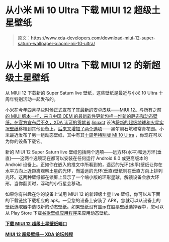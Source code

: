 # 从小米 Mi 10 Ultra 下载 MIUI 12 超级土星壁纸

> 原文：<https://www.xda-developers.com/download-miui-12-super-saturn-wallpaper-xiaomi-mi-10-ultra/>

# 从小米 Mi 10 Ultra 下载 MIUI 12 的新超级土星壁纸

从 MIUI 12 下载新的 Super Saturn live 壁纸，这些壁纸是最近与小米 10 Ultra 十周年特别活动一起发布的。

小米[在今年四月早些时候正式宣布了其最新的安卓皮肤——MIUI 12。与所有之前的 MIUI 版本一样，来自中国 OEM 的最新软件更新包括一堆新的静态和动态壁纸。在官方宣布后不久，XDA 认可的贡献者](https://www.xda-developers.com/xiaomi-miui-12-mi-redmi/) [*linuxct*](https://forum.xda-developers.com/member.php?u=4787101) 设法[将新的超级地球和火星实况壁纸](https://www.xda-developers.com/download-miui-12-super-earth-mars-live-wallpapers-ported-other-devices/)移植到其他设备上，[后来又增加了两个选项](https://www.xda-developers.com/download-xiaomi-miui-12-super-earth-mars-live-wallpaper-port-adds-two-new-options-hale-crater-evergreen-garden/)——黑尔陨石坑和常青花园。小米最近发布了另一组动态壁纸，其中有其[十周年特别版 Mi 10 Ultra](https://www.xda-developers.com/xiaomi-mi-10-ultra-redmi-k30-ultra-flagships-commemorating-xiaomi-10th-anniversary-launch/) ，你现在可以为你的设备下载它。

新的 MIUI 12 Super Saturn live 壁纸包括两个选项——远方环(水平)和远方环(垂直)——这两个选项现在都可以安装在任何运行 Android 8.0 或更高版本的 Android 设备上。正如你在嵌入的推文中所看到的，遥远的光环(水平)壁纸让你在水平方向上近距离观察土星的光环，而遥远的光环(垂直)壁纸则在垂直方向上排列光环。这两种壁纸都在锁屏上显示了一个缩小版的环形星球，解锁设备会放大环形，当你翻页时，浮动的小行星会移动。

如果你有兴趣在你的设备上试用 MIUI 12 的新超级土星 live 壁纸，你可以从下面的下载链接下载相应的 apk。一旦您的设备上安装了 APK，您就可以从设备上的壁纸选取器中选取新的动态壁纸。如果壁纸没有显示在股票壁纸选择器中，您可以从 Play Store 下载[谷歌壁纸应用程序](https://redirect.viglink.com/?format=go&jsonp=vglnk_159731037833310&key=c253a561fbe84b0cd1cd9012f5136c6e&libId=kdsivcua0102gzl9000DAjgsp19d0&loc=https%3A%2F%2Fwww.xda-developers.com%2Fdownload-xiaomi-miui-12-super-earth-mars-live-wallpaper-port-adds-two-new-options-hale-crater-evergreen-garden%2F&ccpaConsent=1---&gdprApplies=false&v=1&out=https%3A%2F%2Fplay.google.com%2Fstore%2Fapps%2Fdetails%3Fid%3Dcom.google.android.apps.wallpaper&ref=https%3A%2F%2Fapp.asana.com%2F0%2F1179573953519059%2F1188697030210150&title=Download%3A%20MIUI%2012%20Super%20Wallpaper%20port%20adds%20two%20new%20options%20-%20Hale%20crater%20and%20Evergreen%20Garden&txt=Google%20Wallpaper%20app)来应用动态壁纸。

**[下载 MIUI 12 超级土星壁纸端口](https://mega.nz/folder/n5wzHCAJ#8ttkFVJjIwNs4R8NL5qqlA)**

**[MIUI 12 超级壁纸— XDA 论坛线程](https://forum.xda-developers.com/android/themes/mod-miui-12-live-super-wallpapers-t4095037)**